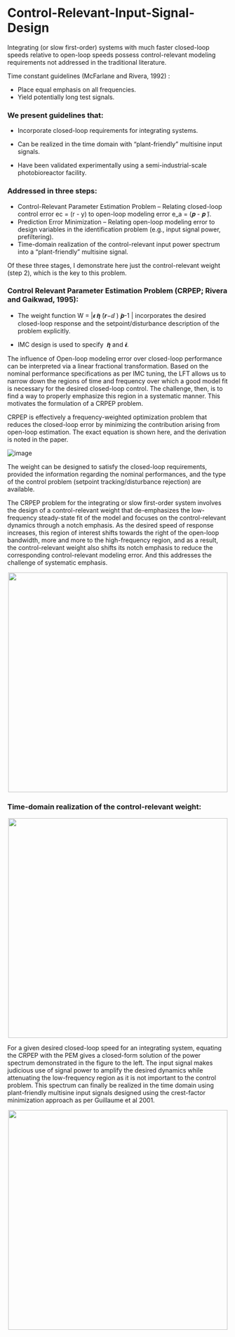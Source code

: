 # Control-Relevant-Input-Signal-Design
Integrating (or slow first-order) systems with much faster closed-loop speeds  relative to open-loop speeds possess control-relevant modeling requirements not addressed  in the traditional literature.

Time constant guidelines (McFarlane and Rivera, 1992) :
* Place equal emphasis on all frequencies.
* Yield potentially long test signals. 

### We present guidelines that:

* Incorporate closed-loop requirements for integrating systems.

* Can be realized in the time domain with “plant-friendly” multisine input signals.

* Have been validated experimentally using a semi-industrial-scale photobioreactor facility.

### Addressed in three steps:
* Control-Relevant Parameter Estimation Problem – Relating closed-loop control error ec = (r - y)  to open-loop modeling error e_a = (𝒑 - 𝒑 ̃).
* Prediction Error Minimization – Relating open-loop modeling error to  design variables in the identification problem (e.g., input signal power, prefiltering).
* Time-domain realization of the control-relevant input power spectrum into a “plant-friendly” multisine signal.

Of these three stages, I demonstrate here just the control-relevant weight (step 2), which is the key to this problem.

### Control Relevant Parameter Estimation Problem (CRPEP; Rivera and Gaikwad, 1995):

* The weight function W = |𝝐 ̃𝜼 ̃(𝒓−ⅆ ) ̃𝒑-1 | incorporates the desired closed-loop response and the setpoint/disturbance description of the problem explicitly.

* IMC design is used to specify  ̃𝜼 and ̃𝝐.

The influence of Open-loop modeling error over closed-loop performance can be interpreted via a linear fractional transformation. Based on the nominal performance specifications as per IMC tuning, the LFT allows us to narrow down the regions of time and frequency over which a good model fit is necessary for the desired closed-loop control. The challenge, then, is to find a way to properly emphasize this region in a systematic manner. This motivates the formulation of a CRPEP problem. 

CRPEP is effectively a frequency-weighted optimization problem that reduces the closed-loop error by minimizing the contribution arising from open-loop estimation. The exact equation is shown here, and the derivation is noted in the paper. 

![image](https://github.com/user-attachments/assets/d052a37d-a37a-4100-9944-552886a30ec4) 

The weight can be designed to satisfy the closed-loop requirements, provided the information regarding the nominal performances, and the type of the control problem (setpoint tracking/disturbance rejection) are available. 

The CRPEP problem for the integrating or slow first-order system involves the design of a control-relevant weight that de-emphasizes the low-frequency steady-state fit of the model and focuses on the control-relevant dynamics through a notch emphasis. As the desired speed of response increases, this region of interest shifts towards the right of the open-loop bandwidth, more and more to the high-frequency region, and as a result, the control-relevant weight also shifts its notch emphasis to reduce the corresponding control-relevant modeling error. And this addresses the challenge of systematic emphasis.

<p align="center">
<img width="500" height="500" src="https://github.com/user-attachments/assets/6d180596-e802-4d38-8d8e-46e79eb8229f"> 
</p>

### Time-domain realization of the control-relevant weight: 

<p align="center">
  <img width="500" height="500" src="https://github.com/user-attachments/assets/acb80709-f4cc-4f92-a9ce-9cd19d2360d4">
</p>

For a given desired closed-loop speed for an integrating system, equating the CRPEP with the PEM gives a closed-form solution of the power spectrum demonstrated in the figure to the left. The input signal makes judicious use of signal power to amplify the desired dynamics while attenuating the low-frequency region as it is not important to the control problem.
This spectrum can finally be realized in the time domain using plant-friendly multisine input signals designed using the crest-factor minimization approach as per Guillaume et al 2001.
<p align="center">
<img width="500" height="500" src="https://github.com/user-attachments/assets/1bcfb8e1-2644-4313-929a-c64d95f92728">
</p>
